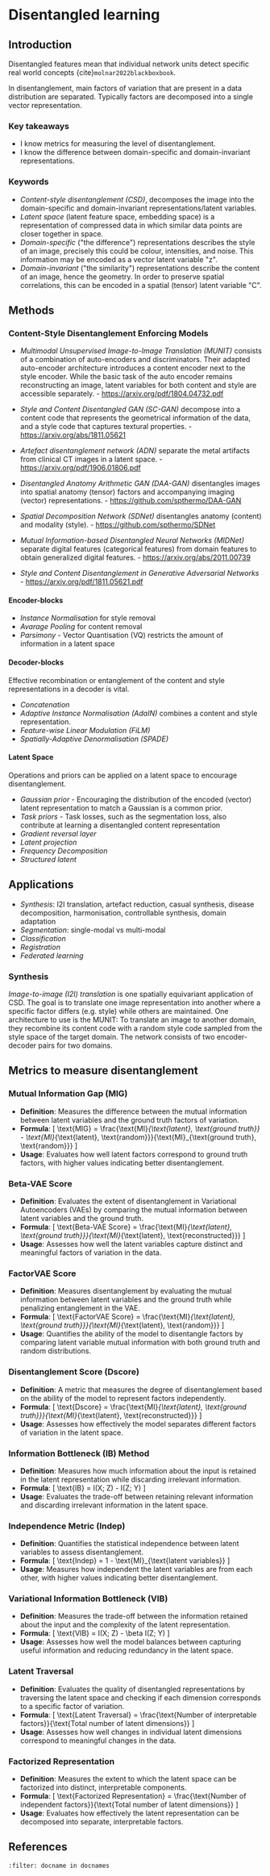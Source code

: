 # Disentangled learning

## Introduction

Disentangled features mean that individual network units detect specific real world concepts {cite}`molnar2022blackboxbook`.

In disentanglement, main factors of variation that are present in a data distribution are separated. Typically factors are decomposed into a single vector representation. 

### Key takeaways
* I know metrics for measuring the level of disentanglement.
* I know the difference between domain-specific and domain-invariant representations.

### Keywords
* *Content-style disentanglement (CSD)*, decomposes the image into the domain-specific and domain-invariant representations/latent variables.
* *Latent space* (latent feature space, embedding space) is a representation of compressed data in which similar data points are closer together in space.
* *Domain-specific* ("the difference") representations describes the style of an image, precisely this could be colour, intensities, and noise. This information may be encoded as a vector latent variable "z".
* *Domain-invariant* ("the similarity") representations describe the content of an image, hence the geometry. In order to preserve spatial correlations, this can be encoded in a spatial (tensor) latent variable "C".


## Methods



### Content-Style Disentanglement Enforcing Models

<!--*Unsupervised Image-to-Image Translation (UNIT)* consists of two VAE-GANs. The latent space is fully shared. -->
<!--Concepts used: Cycle-Consistency, GAN, VAE, Gaussian latent space assumption, -->
<!--https://arxiv.org/pdf/1703.00848.pdf-->

* *Multimodal Unsupervised Image-to-Image Translation (MUNIT)* consists of a combination of auto-encoders and discriminators. Their adapted auto-encoder architecture introduces a content encoder next to the style encoder. While the basic task of the auto encoder remains reconstructing an image, latent variables for both content and style are accessible separately. - https://arxiv.org/pdf/1804.04732.pdf <!-- Adaptive Instance Normalization (AdaIN) -->

* *Style and Content Disentangled GAN (SC-GAN)* decompose into a content code that represents the geometrical information of the data, and a style code that captures textural properties. - https://arxiv.org/abs/1811.05621

* *Artefact disentanglement network (ADN)* separate the metal artifacts from clinical CT images in a latent space. - https://arxiv.org/pdf/1906.01806.pdf

* *Disentangled Anatomy Arithmetic GAN (DAA-GAN)* disentangles images into spatial anatomy (tensor) factors and accompanying imaging (vector) representations. - https://github.com/spthermo/DAA-GAN

* *Spatial Decomposition Network (SDNet)* disentangles anatomy (content) and modality (style). - https://github.com/spthermo/SDNet

* *Mutual Information-based Disentangled Neural Networks (MIDNet)* separate digital features (categorical features) from domain features to obtain generalized digital features. - https://arxiv.org/abs/2011.00739

* *Style and Content Disentanglement in Generative Adversarial Networks* - https://arxiv.org/pdf/1811.05621.pdf

#### Encoder-blocks

* *Instance Normalisation* for style removal
* *Avarage Pooling* for content removal
* *Parsimony* - Vector Quantisation (VQ) restricts the amount of information in a latent space

#### Decoder-blocks
Effective recombination or entanglement of the content and style representations in a decoder is vital.

* *Concatenation*
* *Adaptive Instance Normalisation (AdaIN)* combines a content and style representation.
* *Feature-wise Linear Modulation (FiLM)*
* *Spatially-Adaptive Denormalisation (SPADE)*

#### Latent Space
Operations and priors can be applied on a latent space to encourage disentanglement.

* *Gaussian prior* - Encouraging the distribution of the encoded (vector) latent representation to match a Gaussian is a common prior. 
* *Task priors* - Task losses, such as the segmentation loss, also contribute at learning a disentangled content representation 
* *Gradient reversal layer*
* *Latent projection*
* *Frequency Decomposition*
* *Structured latent*



## Applications

* *Synthesis*: I2I translation, artefact reduction, casual synthesis, disease decomposition, harmonisation, controllable synthesis, domain adaptation
* *Segmentation*: single-modal vs multi-modal
* *Classification*
* *Registration*
* *Federated learning*

### Synthesis
*Image-to-image (I2I) translation* is one spatially equivariant application of CSD. The goal is to translate one image representation into another where a specific factor differs (e.g. style) while others are maintained. One architecture to use is the MUNIT: To translate an image to another domain, they recombine its content code with a random style code sampled from the style space of the target domain. The network consists of two encoder-decoder pairs for two domains.


## Metrics to measure disentanglement

### Mutual Information Gap (MIG)
- **Definition**: Measures the difference between the mutual information between latent variables and the ground truth factors of variation.
- **Formula**: \[ \text{MIG} = \frac{\text{MI}_{\text{latent}, \text{ground truth}} - \text{MI}_{\text{latent}, \text{random}}}{\text{MI}_{\text{ground truth}, \text{random}}} \]
- **Usage**: Evaluates how well latent factors correspond to ground truth factors, with higher values indicating better disentanglement.

### Beta-VAE Score
- **Definition**: Evaluates the extent of disentanglement in Variational Autoencoders (VAEs) by comparing the mutual information between latent variables and the ground truth.
- **Formula**: \[ \text{Beta-VAE Score} = \frac{\text{MI}_{\text{latent}, \text{ground truth}}}{\text{MI}_{\text{latent}, \text{reconstructed}}} \]
- **Usage**: Assesses how well the latent variables capture distinct and meaningful factors of variation in the data.

### FactorVAE Score
- **Definition**: Measures disentanglement by evaluating the mutual information between latent variables and the ground truth while penalizing entanglement in the VAE.
- **Formula**: \[ \text{FactorVAE Score} = \frac{\text{MI}_{\text{latent}, \text{ground truth}}}{\text{MI}_{\text{latent}, \text{random}}} \]
- **Usage**: Quantifies the ability of the model to disentangle factors by comparing latent variable mutual information with both ground truth and random distributions.

### Disentanglement Score (Dscore)
- **Definition**: A metric that measures the degree of disentanglement based on the ability of the model to represent factors independently.
- **Formula**: \[ \text{Dscore} = \frac{\text{MI}_{\text{latent}, \text{ground truth}}}{\text{MI}_{\text{latent}, \text{reconstructed}}} \]
- **Usage**: Assesses how effectively the model separates different factors of variation in the latent space.

### Information Bottleneck (IB) Method
- **Definition**: Measures how much information about the input is retained in the latent representation while discarding irrelevant information.
- **Formula**: \[ \text{IB} = I(X; Z) - I(Z; Y) \]
- **Usage**: Evaluates the trade-off between retaining relevant information and discarding irrelevant information in the latent space.

### Independence Metric (Indep)
- **Definition**: Quantifies the statistical independence between latent variables to assess disentanglement.
- **Formula**: \[ \text{Indep} = 1 - \text{MI}_{\text{latent variables}} \]
- **Usage**: Measures how independent the latent variables are from each other, with higher values indicating better disentanglement.

### Variational Information Bottleneck (VIB)
- **Definition**: Measures the trade-off between the information retained about the input and the complexity of the latent representation.
- **Formula**: \[ \text{VIB} = I(X; Z) - \beta I(Z; Y) \]
- **Usage**: Assesses how well the model balances between capturing useful information and reducing redundancy in the latent space.

### Latent Traversal
- **Definition**: Evaluates the quality of disentangled representations by traversing the latent space and checking if each dimension corresponds to a specific factor of variation.
- **Formula**: \[ \text{Latent Traversal} = \frac{\text{Number of interpretable factors}}{\text{Total number of latent dimensions}} \]
- **Usage**: Assesses how well changes in individual latent dimensions correspond to meaningful changes in the data.

### Factorized Representation
- **Definition**: Measures the extent to which the latent space can be factorized into distinct, interpretable components.
- **Formula**: \[ \text{Factorized Representation} = \frac{\text{Number of independent factors}}{\text{Total number of latent dimensions}} \]
- **Usage**: Evaluates how effectively the latent representation can be decomposed into separate, interpretable factors.




<!-- 
## Related Work

### Inductive bias
* Original version: Induction, Inductive Biases, and Infusing Knowledge into Learned Representations (Finlayson, 2020) - https://sgfin.github.io/2020/06/22/Induction-Intro/

* Review Paper: Review of Disentanglement Approaches for Medical Applications (Fragemann, 2022) - https://arxiv.org/abs/2203.11132
* Review paper: Learning Disentangled Representations in the Imaging Domain (Liu, 2022) - https://arxiv.org/abs/2108.12043


### Other links:
* Domain Agnostic Learning with Disentangled Representations (Peng et al., 2019) - http://proceedings.mlr.press/v97/peng19b/peng19b.pdf
* Style and Content Disentanglement in Generative Adversarial Networks - https://arxiv.org/pdf/1811.05621.pdf
* Artifact Disentanglement Network for Unsupervised Metal Artifact Reduction - https://arxiv.org/pdf/1906.01806.pdf
* Mutual Information-based Disentangled Neural Networks for Classifying Unseen Categories in Different Domains: Application to Fetal Ultrasound Imaging - https://arxiv.org/pdf/2011.00739.pdf
* MUNIT - Multimodal Unsupervised Image-to-Image Translation - https://arxiv.org/pdf/1804.04732.pdf
-->


## References
```{bibliography}
:filter: docname in docnames
```